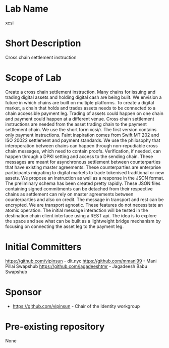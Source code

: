 # Lab Name
xcsi

# Short Description
Cross chain settlement instruction

# Scope of Lab

Create a cross chain settlement instruction. Many chains for issuing and trading digital assets and holding digital cash are being built. We envision a future in which chains are built on multiple platforms. To create a digital market, a chain that holds and trades assets needs to be connected to a chain accessible payment leg. Trading of assets could happen on one chain and payment could happen at a different venue. Cross chain settlement instructions are needed from the asset trading chain to the payment settlement chain. We use the short form xcsi/r. The first version contains only payment instructions. Faint inspiration comes from Swift MT 202 and ISO 20022 settlement and payment standards. We use the philosophy that interoperation between chains can happen through non-repudiable cross chain messages, which need to contain proofs. Verification, if needed, can happen through a DPKI setting and access to the sending chain. These messages are meant for asynchronous settlement between counterparties that have existing master agreements. These counterparties are enterprise participants migrating to digital markets to trade tokenised traditional or new assets.  We propose an instruction as well as a response in the JSON format. The preliminary schema has been created pretty rapidly. These JSON files containing signed commitments can be detached from their respective chains as settlement can rely on master agreements between counterparties and also on credit. The message in transport and rest can be encrypted. We are transport agnostic. These features do not necessitate an atomic operation. The initial message interaction will be tested in the destination chain client interface using a REST api. The idea is to explore the space and see what can be built as a lightweight bridge mechanism by focusing on connecting the asset leg to the payment leg.

# Initial Committers

https://github.com/vipinsun - dlt.nyc
https://github.com/mmani99 - Mani Pillai Swapshub
https://github.com/jagadeeshtmr - Jagadeesh Babu Swapshub

# Sponsor
- https://github.com/vipinsun - Chair of the Identity workgroup

# Pre-existing repository
None